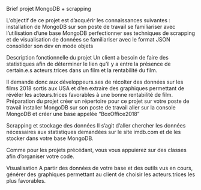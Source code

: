 Brief projet MongoDB + scrapping

L’objectif de ce projet est d’acquérir les connaissances suivantes :
installation de MongoDB sur son poste de travail
se familiariser avec l’utilisation d’une base MongoDB
perfectionner ses techniques de scrapping et de visualisation de données
se familiariser avec le format JSON
consolider son dev en mode objets

Description fonctionnelle du projet
Un client a besoin de faire des statistiques afin de déterminer le lien qu’il y a entre la présence de certain.e.s acteurs.trices dans un film et la rentabilité du film.

Il demande donc aux développeurs.ses de récolter des données sur les films 2018 sortis aux USA et d’en extraire des graphiques permettant de révéler les acteurs.trices favorables à une bonne rentabilité de film.
Préparation du projet
créer un répertoire pour ce projet sur votre poste de travail
installer MongoDB sur son poste de travail
aller sur la console MongoDB et créer une base appelée “BoxOffice2018”

Scrapping et stockage des données
Il s’agit d’aller chercher les données nécessaires aux statistiques demandées sur le site imdb.com et de les stocker dans votre base MongoDB.

Comme pour les projets précédant, vous vous appuierez sur des classes afin d’organiser votre code.

Visualisation
A partir des données de votre base et des outils vus en cours, générer des graphiques permettant au client de choisir les acteurs.trices les plus favorables.


